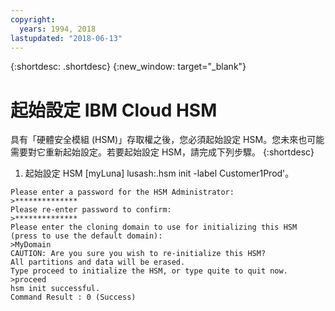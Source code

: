 ```yaml
---
copyright:
  years: 1994, 2018
lastupdated: "2018-06-13"
---
```


{:shortdesc: .shortdesc}
{:new_window: target="_blank"}

# 起始設定 IBM Cloud HSM

具有「硬體安全模組 (HSM)」存取權之後，您必須起始設定 HSM。您未來也可能需要對它重新起始設定。若要起始設定 HSM，請完成下列步驟。
{:shortdesc}

1. 起始設定 HSM [myLuna] lusash:.hsm init -label Customer1Prod'。
```
Please enter a password for the HSM Administrator:
>**************
Please re-enter password to confirm:
>**************
Please enter the cloning domain to use for initializing this HSM (press to use the default domain):
>MyDomain
CAUTION: Are you sure you wish to re-initialize this HSM?
All partitions and data will be erased.
Type proceed to initialize the HSM, or type quite to quit now.
>proceed
hsm init successful.
Command Result : 0 (Success)
```
